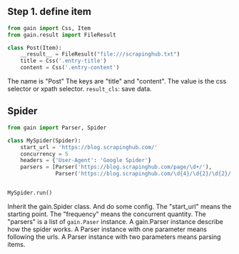 ## Step 1. define item

```python
from gain import Css, Item
from gain.result import FileResult

class Post(Item):
    __result__ = FileResult("file:///scrapinghub.txt")
    title = Css('.entry-title')
    content = Css('.entry-content')
```

The name is "Post" 
The keys are "title" and "content".
The value is the css selector or xpath selector.
`result_cls`: save data.

## Spider

```python
from gain import Parser, Spider

class MySpider(Spider):
    start_url = 'https://blog.scrapinghub.com/'
    concurrency = 5
    headers = {'User-Agent': 'Google Spider'}
    parsers = [Parser('https://blog.scrapinghub.com/page/\d+/'),
               Parser('https://blog.scrapinghub.com/\d{4}/\d{2}/\d{2}/[a-z0-9\-]+/', Post)]


MySpider.run()
```

Inherit the gain.Spider class. And do some config.
The "start_url" means the starting point.
The "frequency" means the concurrent quantity.
The "parsers" is a list of `gain.Paser` instance.
A gain.Parser instance describe how the spider works.
A Parser instance with one parameter means following the urls.
A Parser instance with two parameters means parsing items.

